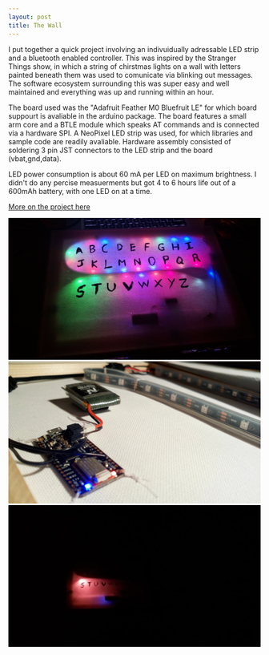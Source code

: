 ```yaml
---
layout: post
title: The Wall
---
```


I put together a quick project involving an indivuidually adressable LED strip and a bluetooth enabled controller.  This was inspired by the Stranger Things show, in which a string of chirstmas lights on a wall with letters painted beneath them was used to comunicate via blinking out messages.  The software ecosystem surrounding this was super easy and well maintained and everything was up and running within an hour.

The board used was the "Adafruit Feather M0 Bluefruit LE" for which board suppourt is avaliable in the arduino package.  The board features a small arm core and a BTLE module which speaks AT commands and is connected via a hardware SPI.  A NeoPixel LED strip was used, for which libraries and sample code are readily avaliable.  Hardware assembly consisted of soldering 3 pin JST connectors to the LED strip and the board (vbat,gnd,data).  

LED power consumption is about 60 mA per LED on maximum brightness.  I didn't do any percise measuerments but got 4 to 6 hours life out of a 600mAh battery, with one LED on at a time.


[More on the project here](https://github.com/YuchenLuo/TheWall)


![alt tag](https://raw.githubusercontent.com/YuchenLuo/TheWall/master/pictures/IMG_20161104_033112.jpg)
![alt tag](https://raw.githubusercontent.com/YuchenLuo/TheWall/master/pictures/IMG_20161104_032856.jpg)
![alt tag](https://raw.githubusercontent.com/YuchenLuo/TheWall/master/pictures/IMG_20161104_034052.jpg)

<!-- ![_config.yml]({{ site.baseurl }}/images/config.png)-->
